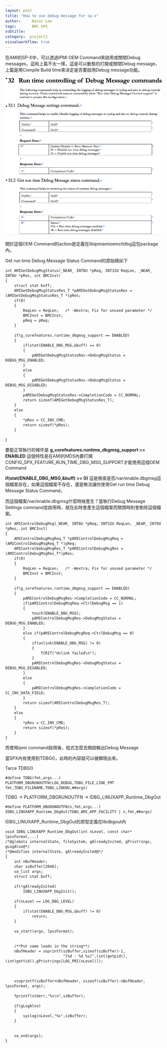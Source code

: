 ```yaml
---
layout: post
title: "How to use debug message for sp-x"
author:     Kevin Lee
tags: 		BMC SPX
subtitle:   
category:  project1
visualworkflow: true
---
```

在AMI的SP-X中，可以透過IPMI OEM Command來啟用或關閉Debug messages，這和上篇不太一樣，這是可以動態的打開或關閉Debug message，上篇是用Compile Build time來決定是否要啟用Debug message功能。

![image-20181205152115407](../img/image-20181205152115407-3994475.png)

關於這個OEM Command的action是定義在libipmiamioemctldbg這包package內。

Get run time Debug Message Status Command的原始碼如下

```
int AMIGetDebugMsgStatus(_NEAR_ INT8U *pReq, INT32U ReqLen, _NEAR_ INT8U *pRes, int BMCInst)
{
    struct stat buff;
    AMIGetDebugMsgStatusRes_T *pAMIGetDebugMsgStatusRes = (AMIGetDebugMsgStatusRes_T *)pRes;
    if(0)
    {
    	ReqLen = ReqLen;   /* -Wextra; Fix for unused parameter */
    	BMCInst = BMCInst;
    	pReq = pReq;
    }
    
    if(g_corefeatures.runtime_dbgmsg_support == ENABLED)
    {
        if(stat(ENABLE_DBG_MSG,&buff) == 0)
        {
            pAMIGetDebugMsgStatusRes->DebugMsgStatus = DEBUG_MSG_ENABLED;
        }
        else
        {
            pAMIGetDebugMsgStatusRes->DebugMsgStatus = DEBUG_MSG_DISABLED;
        }
        pAMIGetDebugMsgStatusRes->CompletionCode = CC_NORMAL;
        return sizeof(AMIGetDebugMsgStatusRes_T);
    }
    else
    {
        *pRes = CC_INV_CMD;
        return sizeof(*pRes);
    }
    
}

```

要能正常執行的條件是
**g_corefeatures.runtime_dbgmsg_support == ENABLED**
這個特性是在AMI的MDS內要打開CONFIG_SPX_FEATURE_RUN_TIME_DBG_MSG_SUPPORT才能使用這個OEM Command

**if(stat(ENABLE_DBG_MSG,&buff) == 0)**
這是檢查是否/var/enable.dbgmsg這個檔案存在，如果這個檔案不存在，還是無法讓你使用Get run time Debug Message Status Command。

而這個檔案/var/enable.dbgmsg什麼時候產生？當執行Debug Message Settings command並啟用時，就在此時會產生這個檔案而關閉時則會刪除這個檔案。

```
int AMIControlDebugMsg(_NEAR_ INT8U *pReq, INT32U ReqLen, _NEAR_ INT8U *pRes, int BMCInst)
{
    AMIControlDebugMsgReq_T *pAMIControlDebugMsgReq = (AMIControlDebugMsgReq_T *)pReq;
    AMIControlDebugMsgRes_T *pAMIControlDebugMsgRes = (AMIControlDebugMsgRes_T*)pRes;
    if(0)
    {
    	ReqLen = ReqLen;   /* -Wextra; Fix for unused parameter */
    	BMCInst = BMCInst;
    }

    if(g_corefeatures.runtime_dbgmsg_support == ENABLED)
    {
        pAMIControlDebugMsgRes->CompletionCode = CC_NORMAL;
        if(pAMIControlDebugMsgReq->CtrlDebugMsg == 1)
        {
            touch(ENABLE_DBG_MSG);
            pAMIControlDebugMsgRes->DebugMsgStatus = DEBUG_MSG_ENABLED;
        }
        else if(pAMIControlDebugMsgReq->CtrlDebugMsg == 0)
        {
            if(unlink(ENABLE_DBG_MSG) != 0)
            {
            	TCRIT("Unlink failed\n");
            }
            pAMIControlDebugMsgRes->DebugMsgStatus = DEBUG_MSG_DISABLED;
        }
        else
        {
            pAMIControlDebugMsgRes->CompletionCode = CC_INV_DATA_FIELD;
        }
        return sizeof(AMIControlDebugMsgRes_T);
    }
    else
    {
        *pRes = CC_INV_CMD;
        return sizeof(*pRes);
    }
}
```



而使用ipmi command啟用後，程式怎麼去開啟輸出Debug Message

當SPX內有使用到TDBG()，此時的內容就可以被顯現出來。

Tarce TDBG()

```
#define TDBG(fmt,args...)    PLATFORM_DBGRUNOUTFN(LOG_DEBUG,TDBG_FILE_LINE_FMT fmt,TDBG_FILENAME,TDBG_LINENO,##args)
```

TDBG -> PLATFORM_DBGRUNOUTFN -> IDBG_LINUXAPP_Runtime_DbgOut

```
#define PLATFORM_DBGRUNOUTFN(n,fmt,args...)   IDBG_LINUXAPP_Runtime_DbgOut(TDBG_AMI_APP_FACILITY | n,fmt,##args)
```



IDBG_LINUXAPP_Runtime_DbgOut的原型定義在libdbgout內

```
void IDBG_LINUXAPP_Runtime_DbgOut(int nLevel, const char* lpszFormat,...)
/*@globals internalState, fileSystem, gAlreadyInited, gPristrings, gLogAlso@*/
/*@modifies internalState, gAlreadyInited@*/
{
    int nBufHeader;
    char szBuffer[2048];
    va_list args;
    struct stat buff;

    if(!gAlreadyInited)
        IDBG_LINUXAPP_DbgInit();

    if(nLevel == LOG_DBG_LEVEL)
    {
        if(stat(ENABLE_DBG_MSG,&buff) != 0)
            return;
    }

    va_start(args, lpszFormat);


    /**Put some leads in the string**/
    nBufHeader = snprintf(szBuffer,sizeof(szBuffer)-1,
                          "[%d : %d %s]",(int)getpid(),(int)gettid(),gPristrings[LOG_PRI(nLevel)]);



    vsnprintf(szBuffer+nBufHeader, sizeof(szBuffer)-nBufHeader, lpszFormat, args);

    fprintf(stderr,"%s\n",szBuffer);

    if(gLogAlso)
    {
        syslog(nLevel,"%s",szBuffer);
    }


    va_end(args);
}
```

